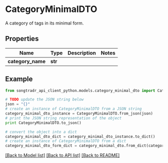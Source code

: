 # CategoryMinimalDTO

A category of tags in its minimal form.

## Properties

Name | Type | Description | Notes
------------ | ------------- | ------------- | -------------
**category_name** | **str** |  | 

## Example

```python
from songtradr_api_client_python.models.category_minimal_dto import CategoryMinimalDTO

# TODO update the JSON string below
json = "{}"
# create an instance of CategoryMinimalDTO from a JSON string
category_minimal_dto_instance = CategoryMinimalDTO.from_json(json)
# print the JSON string representation of the object
print CategoryMinimalDTO.to_json()

# convert the object into a dict
category_minimal_dto_dict = category_minimal_dto_instance.to_dict()
# create an instance of CategoryMinimalDTO from a dict
category_minimal_dto_form_dict = category_minimal_dto.from_dict(category_minimal_dto_dict)
```
[[Back to Model list]](../README.md#documentation-for-models) [[Back to API list]](../README.md#documentation-for-api-endpoints) [[Back to README]](../README.md)


